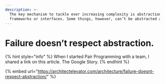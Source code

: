 ```yaml
---
description: >-
  The key mechanism to tackle ever increasing complexity is abstraction, such as
  frameworks or interfaces. Some things, however, can’t be abstracted away.
---
```


# Failure doesn’t respect abstraction.

{% hint style="info" %}
When I started Pair Programming with a team, I shared a link on this article. The Google Story.
{% endhint %}

{% embed url="https://architectelevator.com/architecture/failure-doesnt-respect-abstraction/" %}
